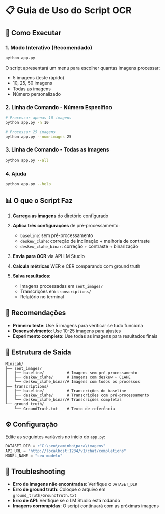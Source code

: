 # 📋 Guia de Uso do Script OCR

## 🚀 Como Executar

### 1. **Modo Interativo (Recomendado)**
```bash
python app.py
```
O script apresentará um menu para escolher quantas imagens processar:
- 5 imagens (teste rápido)
- 10, 25, 50 imagens
- Todas as imagens
- Número personalizado

### 2. **Linha de Comando - Número Específico**
```bash
# Processar apenas 10 imagens
python app.py -n 10

# Processar 25 imagens
python app.py --num-images 25
```

### 3. **Linha de Comando - Todas as Imagens**
```bash
python app.py --all
```

### 4. **Ajuda**
```bash
python app.py --help
```

## 📊 O que o Script Faz

1. **Carrega as imagens** do diretório configurado
2. **Aplica três configurações** de pré-processamento:
   - `baseline`: sem pré-processamento
   - `deskew_clahe`: correção de inclinação + melhoria de contraste
   - `deskew_clahe_binar`: correção + contraste + binarização

3. **Envia para OCR** via API LM Studio
4. **Calcula métricas** WER e CER comparando com ground truth
5. **Salva resultados**:
   - Imagens processadas em `sent_images/`
   - Transcrições em `transcriptions/`
   - Relatório no terminal

## 🎯 Recomendações

- **Primeiro teste**: Use 5 imagens para verificar se tudo funciona
- **Desenvolvimento**: Use 10-25 imagens para ajustes
- **Experimento completo**: Use todas as imagens para resultados finais

## 📁 Estrutura de Saída

```
MiniLab/
├── sent_images/
│   ├── baseline/          # Imagens sem pré-processamento
│   ├── deskew_clahe/      # Imagens com deskew + CLAHE
│   └── deskew_clahe_binar/# Imagens com todos os processos
├── transcriptions/
│   ├── baseline/          # Transcrições do baseline
│   ├── deskew_clahe/      # Transcrições com pré-processamento
│   └── deskew_clahe_binar/# Transcrições completas
└── ground_truth/
    └── GroundTruth.txt    # Texto de referência
```

## ⚙️ Configuração

Edite as seguintes variáveis no início do `app.py`:

```python
DATASET_DIR = r"C:\seu\caminho\para\imagens"
API_URL = "http://localhost:1234/v1/chat/completions"
MODEL_NAME = "seu-modelo"
```

## 🔧 Troubleshooting

- **Erro de imagens não encontradas**: Verifique o `DATASET_DIR`
- **Erro de ground truth**: Coloque o arquivo em `ground_truth/GroundTruth.txt`
- **Erro de API**: Verifique se o LM Studio está rodando
- **Imagens corrompidas**: O script continuará com as próximas imagens
